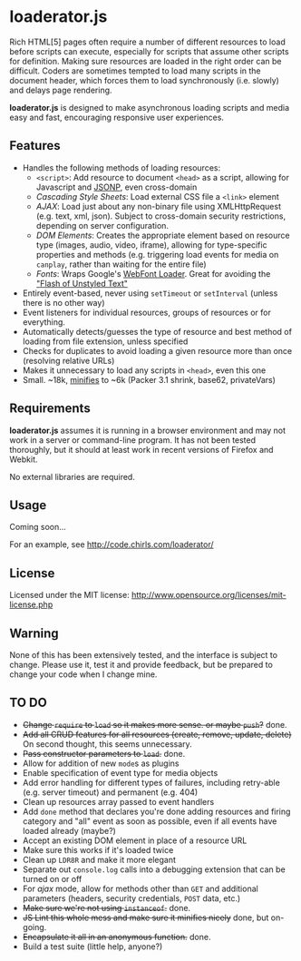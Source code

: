 loaderator.js
==============
Rich HTML[5] pages often require a number of different resources to load before scripts can execute, especially for scripts that assume other scripts for definition.  Making sure resources are loaded in the right order can be difficult. Coders are sometimes tempted to load many scripts in the document header, which forces them to load synchronously (i.e. slowly) and delays page rendering.

**loaderator.js** is designed to make asynchronous loading scripts and media easy and fast, encouraging responsive user experiences.

Features
--------
* Handles the following methods of loading resources:
	- `<script>`: Add resource to document `<head>` as a script, allowing for Javascript and [JSONP](http://en.wikipedia.org/wiki/JSON#JSONP "JSON with Padding"), even cross-domain
	- *Cascading Style Sheets*: Load external CSS file a `<link>` element
	- *AJAX*: Load just about any non-binary file using XMLHttpRequest (e.g. text, xml, json).  Subject to cross-domain security restrictions, depending on server configuration.
	- *DOM Elements*: Creates the appropriate element based on resource type (images, audio, video, iframe), allowing for type-specific properties and methods (e.g. triggering load events for media on `canplay`, rather than waiting for the entire file)
	- *Fonts*: Wraps Google's [WebFont Loader](http://code.google.com/apis/webfonts/docs/webfont_loader.html). Great for avoiding the ["Flash of Unstyled Text"](http://paulirish.com/2009/fighting-the-font-face-fout/ "Fighting the @font-face FOUT")
* Entirely event-based, never using `setTimeout` or `setInterval` (unless there is no other way)
* Event listeners for individual resources, groups of resources or for everything.
* Automatically detects/guesses the type of resource and best method of loading from file extension, unless specified
* Checks for duplicates to avoid loading a given resource more than once (resolving relative URLs)
* Makes it unnecessary to load any scripts in `<head>`, even this one
* Small. ~18k, [minifies](http://compressorrater.thruhere.net/) to ~6k (Packer 3.1 shrink, base62, privateVars)

Requirements
-------------
**loaderator.js** assumes it is running in a browser environment and may not work in a server or command-line program.  It has not been tested thoroughly, but it should at least work in recent versions of Firefox and Webkit.

No external libraries are required.

Usage
--------
Coming soon...

For an example, see <http://code.chirls.com/loaderator/>

License
-------
Licensed under the MIT license: <http://www.opensource.org/licenses/mit-license.php>

Warning
--------
None of this has been extensively tested, and the interface is subject to change.  Please use it, test it and provide feedback, but be prepared to change your code when I change mine.

TO DO
--------
* <del>Change `require` to `load` so it makes more sense. or maybe `push`?</del> done.
* <del>Add all CRUD features for all resources (create, remove, update, delete)</del> On second thought, this seems unnecessary.
* <del>Pass constructor parameters to `load`.</del> done.
* Allow for addition of new `mode`s as plugins
* Enable specification of event type for media objects
* Add error handling for different types of failures, including retry-able (e.g. server timeout) and permanent (e.g. 404)
* Clean up resources array passed to event handlers
* Add `done` method that declares you're done adding resources and firing category and "all" event as soon as possible, even if all events have loaded already (maybe?)
* Accept an existing DOM element in place of a resource URL
* Make sure this works if it's loaded twice
* Clean up `LDR8R` and make it more elegant
* Separate out `console.log` calls into a debugging extension that can be turned on or off
* For *ajax* mode, allow for methods other than `GET` and additional parameters (headers, security credentials, `POST` data, etc.)
* <del>Make sure we're not using `instanceof`.</del> done.
* <del>JS Lint this whole mess and make sure it minifies nicely</del> done, but on-going.
* <del>Encapsulate it all in an anonymous function.</del> done.
* Build a test suite (little help, anyone?)